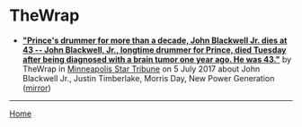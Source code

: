# TheWrap

 - [**"Prince's drummer for more than a decade, John Blackwell Jr. dies at 43 -- John Blackwell, Jr., longtime drummer for Prince, died Tuesday after being diagnosed with a brain tumor one year ago. He was 43."**](http://www.startribune.com/prince-s-drummer-for-more-than-a-decade-john-blackwell-jr-dies-at-43/432674483/) by TheWrap in [Minneapolis Star Tribune](http://www.startribune.com/) on 5 July 2017 about John Blackwell Jr., Justin Timberlake, Morris Day, New Power Generation ([mirror](https://web.archive.org/web/*/http://www.startribune.com/prince-s-drummer-for-more-than-a-decade-john-blackwell-jr-dies-at-43/432674483/))

----

[Home](../)
